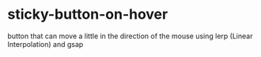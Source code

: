 # sticky-button-on-hover
button that can move a little in the direction of the mouse using lerp (Linear Interpolation) and gsap
